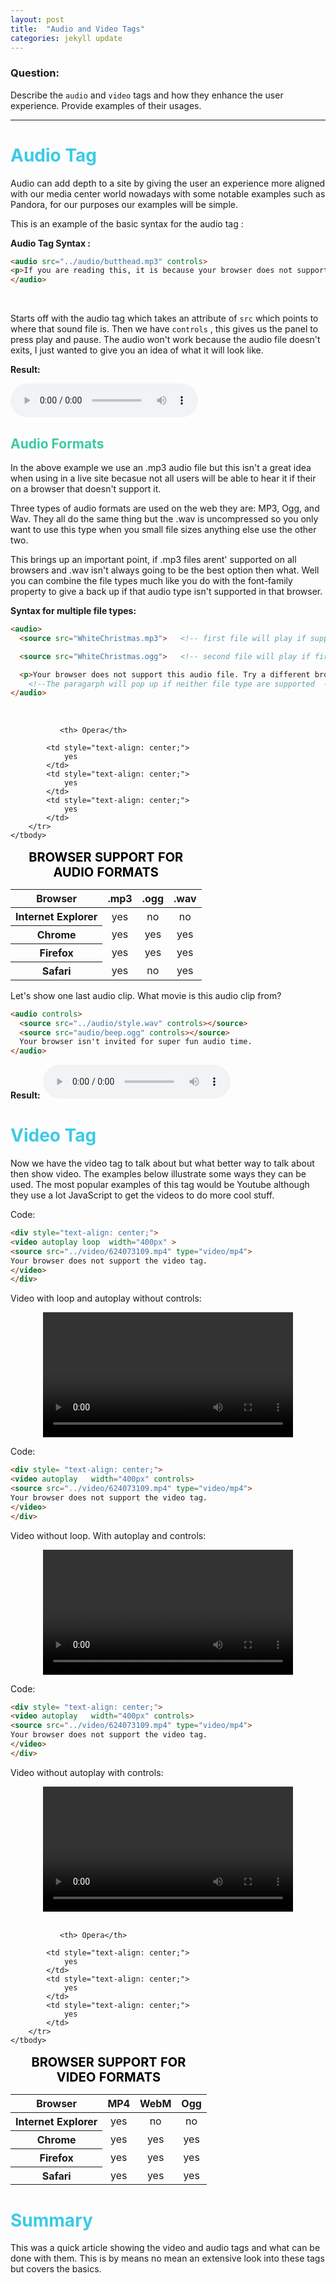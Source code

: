 ```yaml
---
layout: post
title:  "Audio and Video Tags"
categories: jekyll update
---
```


### Question:
Describe the `audio` and `video` tags and how they enhance the user experience. Provide examples of their usages.

<hr>

 <h1 style="color:#3CCAE6">Audio Tag</h1>

 Audio can add depth to a site by giving the user an experience more aligned with our media center world nowadays with some notable examples such as Pandora, for our purposes our examples will be simple.

This is an example of the basic syntax for the audio tag :

**Audio Tag Syntax :**

```html
<audio src="../audio/butthead.mp3" controls>
<p>If you are reading this, it is because your browser does not support the audio element.</p>
</audio>
```
<br>

Starts off with the audio tag which takes an attribute of `src` which points to where that sound file is. Then we have `controls` , this gives us the panel to press play and pause. The audio won't work because the audio file doesn't exits, I just wanted to give you an idea of what it will look like. 

**Result:**

<audio src="../audio/butthead.mp3" controls>
<p>If you are reading this, it is because your browser does not support the audio element.</p>
</audio>

<br>







 <h2 style="color:#3CCAA1">Audio Formats</h2>

In the above example we use an .mp3 audio file but this isn't a great idea when using in a live site becasue not all users will be able to hear it if their on a browser that doesn't support it.

Three types of audio formats are used on the web they are: MP3, Ogg, and Wav. They all do the same thing but the .wav is uncompressed so you only want to use this type when you small file sizes anything else use the other two. 

This brings up an important point, if .mp3 files arent' supported on all browsers and .wav isn't always going to be the best option then what. Well you can combine the file types much like you do with the font-family property to give a back up if that audio type isn't supported in that browser. 

**Syntax for multiple file types:** 

```html
<audio> 
  <source src="WhiteChristmas.mp3">   <!-- first file will play if supported -->

  <source src="WhiteChristmas.ogg">   <!-- second file will play if first not supported -->

  <p>Your browser does not support this audio file. Try a different browser</p>   
    <!--The paragarph will pop up if neither file type are supported  -->
</audio>
```
<br>

<table class="table table-striped">
      <caption style="font-weight: bold;text-align: center;color: black;font-size: 20px; text-transform: uppercase;">Browser Support for audio formats</caption>
    <thead>
        <tr>
            <th style="text-align: center;">
                Browser
            </th>
            <th style="text-align: center;">
                .mp3
            </th>
            <th style="text-align: center;">
                .ogg
            </th>
            <th style="text-align: center;">
                .wav
            </th>
        </tr>
    </thead>
    <tbody>
        <tr>
            <th>Internet Explorer</th>
            <td style="text-align: center;">
                yes
            </td>
            <td style="text-align: center;">
                no
            </td>
            <td style="text-align: center;">
                no
            </td>
        </tr>
        <tr>
            <th>Chrome</th>
            <td style="text-align: center;">
                yes
            </td>
            <td style="text-align: center;">
                yes
            </td>
            <td style="text-align: center;">
                yes
            </td>
        </tr>
        <tr>
           <th>Firefox</th>
            <td style="text-align: center;">
                yes
            </td>
            <td style="text-align: center;">
                yes
            </td>
            <td style="text-align: center;">
                yes
            </td>
        </tr>
        <tr>
           <th>Safari</th>
            <td style="text-align: center;">
                yes
            </td>
            <td style="text-align: center;">
                no
            </td>
            <td style="text-align: center;">
                yes
            </td>
        </tr>
          <tr>
            
               <th> Opera</th>
        
            <td style="text-align: center;">
                yes
            </td>
            <td style="text-align: center;">
                yes
            </td>
            <td style="text-align: center;">
                yes
            </td>
        </tr>
    </tbody>
</table>

Let's show one last audio clip. What movie is this audio clip from? 


```html
<audio controls>
  <source src="../audio/style.wav" controls></source>
  <source src="audio/beep.ogg" controls></source>
  Your browser isn't invited for super fun audio time.
</audio>
```

**Result:**
<audio controls>
  <source src="../audio/style.wav" controls></source>
  <source src="audio/beep.ogg" controls></source>
  Your browser isn't invited for super fun audio time.
</audio>


 <h1 style="color:#3CCAE6">Video Tag</h1>

Now we have the video tag to talk about but what better way to talk about then show video. The examples below illustrate some ways they can be used. The most popular examples of this tag would be Youtube although they use a lot JavaScript to get the videos to do more cool stuff.


Code: 

```html
<div style="text-align: center;">
<video autoplay loop  width="400px" >
<source src="../video/624073109.mp4" type="video/mp4">
Your browser does not support the video tag.
</video>
</div>
```


Video with loop and autoplay without controls:

<div style="text-align: center;">
<video autoplay loop  width="400px" >
<source src="../video/624073109.mp4" type="video/mp4">
Your browser does not support the video tag.
</video>
</div>

Code: 

```html
<div style= "text-align: center;">
<video autoplay   width="400px" controls>
<source src="../video/624073109.mp4" type="video/mp4">
Your browser does not support the video tag.
</video>
</div>
```


Video without loop. With autoplay and controls:

<div style= "text-align: center;">
<video autoplay   width="400px" controls>
<source src="../video/624073109.mp4" type="video/mp4">
Your browser does not support the video tag.
</video>
</div>



Code: 

```html
<div style= "text-align: center;">
<video autoplay   width="400px" controls>
<source src="../video/624073109.mp4" type="video/mp4">
Your browser does not support the video tag.
</video>
</div>
```

Video without autoplay with controls:

<div style= "text-align: center;" >
<video width="400px" controls>
<source src="../video/624073109.mp4" type="video/mp4">
Your browser does not support the video tag.
</video>
</div>

<br>

<table class="table table-striped">
      <caption style="font-weight: bold;text-align: center;color: black;font-size: 20px; text-transform: uppercase;">Browser Support for video formats</caption>
    <thead>
        <tr>
            <th style="text-align: center;">
                Browser
            </th>
            <th style="text-align: center;">
                MP4
            </th>
            <th style="text-align: center;">
                WebM
            </th>
            <th style="text-align: center;">
                Ogg
            </th>
        </tr>
    </thead>
    <tbody>
        <tr>
            <th>Internet Explorer</th>
            <td style="text-align: center;">
                yes
            </td>
            <td style="text-align: center;">
                no
            </td>
            <td style="text-align: center;">
                no
            </td>
        </tr>
        <tr>
            <th>Chrome</th>
            <td style="text-align: center;">
                yes
            </td>
            <td style="text-align: center;">
                yes
            </td>
            <td style="text-align: center;">
                yes
            </td>
        </tr>
        <tr>
           <th>Firefox</th>
            <td style="text-align: center;">
                yes
            </td>
            <td style="text-align: center;">
                yes
            </td>
            <td style="text-align: center;">
                yes
            </td>
        </tr>
        <tr>
           <th>Safari</th>
            <td style="text-align: center;">
                yes
            </td>
            <td style="text-align: center;">
                yes
            </td>
            <td style="text-align: center;">
                yes
            </td>
        </tr>
          <tr>
            
               <th> Opera</th>
        
            <td style="text-align: center;">
                yes
            </td>
            <td style="text-align: center;">
                yes
            </td>
            <td style="text-align: center;">
                yes
            </td>
        </tr>
    </tbody>
</table>


 <h1 style="color:#3CCAE6">Summary</h1>

 This was a quick article showing the video and audio tags and what can be done with them. This is by means no mean an extensive look into these tags but covers the basics. 